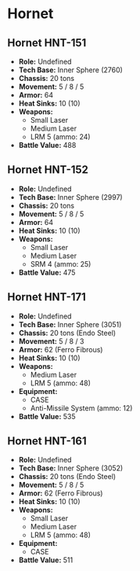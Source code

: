 # Hornet
## Hornet HNT-151
- **Role:** Undefined
- **Tech Base:** Inner Sphere (2760)
- **Chassis:** 20 tons
- **Movement:** 5 / 8 / 5
- **Armor:** 64
- **Heat Sinks:** 10 (10)
- **Weapons:**
  - Small Laser
  - Medium Laser
  - LRM 5 (ammo: 24)
- **Battle Value:** 488

## Hornet HNT-152
- **Role:** Undefined
- **Tech Base:** Inner Sphere (2997)
- **Chassis:** 20 tons
- **Movement:** 5 / 8 / 5
- **Armor:** 64
- **Heat Sinks:** 10 (10)
- **Weapons:**
  - Small Laser
  - Medium Laser
  - SRM 4 (ammo: 25)
- **Battle Value:** 475

## Hornet HNT-171
- **Role:** Undefined
- **Tech Base:** Inner Sphere (3051)
- **Chassis:** 20 tons (Endo Steel)
- **Movement:** 5 / 8 / 3
- **Armor:** 62 (Ferro Fibrous)
- **Heat Sinks:** 10 (10)
- **Weapons:**
  - Medium Laser
  - LRM 5 (ammo: 48)
- **Equipment:**
  - CASE
  - Anti-Missile System (ammo: 12)
- **Battle Value:** 535

## Hornet HNT-161
- **Role:** Undefined
- **Tech Base:** Inner Sphere (3052)
- **Chassis:** 20 tons (Endo Steel)
- **Movement:** 5 / 8 / 5
- **Armor:** 62 (Ferro Fibrous)
- **Heat Sinks:** 10 (10)
- **Weapons:**
  - Small Laser
  - Medium Laser
  - LRM 5 (ammo: 48)
- **Equipment:**
  - CASE
- **Battle Value:** 511

